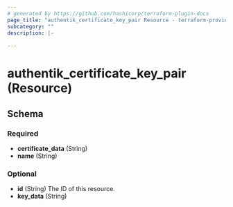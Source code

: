 ```yaml
---
# generated by https://github.com/hashicorp/terraform-plugin-docs
page_title: "authentik_certificate_key_pair Resource - terraform-provider-authentik"
subcategory: ""
description: |-
  
---
```


# authentik_certificate_key_pair (Resource)





<!-- schema generated by tfplugindocs -->
## Schema

### Required

- **certificate_data** (String)
- **name** (String)

### Optional

- **id** (String) The ID of this resource.
- **key_data** (String)


